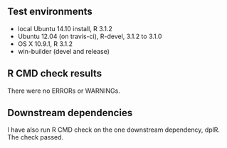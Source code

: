 ## Test environments
* local Ubuntu 14.10 install, R 3.1.2
* Ubuntu 12.04 (on travis-ci), R-devel, 3.1.2 to 3.1.0
* OS X 10.9.1, R 3.1.2
* win-builder (devel and release)

## R CMD check results
There were no ERRORs or WARNINGs. 

## Downstream dependencies
I have also run R CMD check on the one downstream dependency, dplR.
The check passed.

